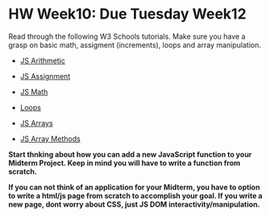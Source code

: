 # HW Week10: Due Tuesday Week12

Read through the following W3 Schools tutorials. Make sure you have a grasp on basic math, assigment (increments), loops and array manipulation.

- [JS Arithmetic](https://www.w3schools.com/js/js_arithmetic.asp)

- [JS Assignment](https://www.w3schools.com/js/js_assignment.asp)

- [JS Math](https://www.w3schools.com/js/js_math.asp)

- [Loops](https://www.w3schools.com/js/js_loop_for.asp)

- [JS Arrays](https://www.w3schools.com/js/js_arrays.asp)

- [JS Array Methods](https://www.w3schools.com/js/js_array_methods.asp)

**Start thnking about how you can add a new JavaScript function to your Midterm Project. Keep in mind you will have to write a function from scratch.**

**If you can not think of an application for your Midterm, you have to option to write a html/js page from scratch to accomplish your goal. If you write a new page, dont worry about CSS, just JS DOM interactivity/manipulation.**
